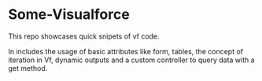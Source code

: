 # Some-Visualforce

This repo showcases quick snipets of vf code.

In includes the usage of basic attributes like form, tables, the concept of iteration in Vf, dynamic outputs and a custom controller to query data with a get method.
